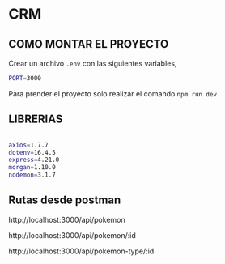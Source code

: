 
# CRM

## COMO MONTAR EL PROYECTO

Crear un archivo `.env` con las siguientes variables, 

```bash
PORT=3000

```

Para prender el proyecto solo realizar el comando `npm run dev`

## LIBRERIAS

```bash

axios=1.7.7
dotenv=16.4.5
express=4.21.0
morgan=1.10.0
nodemon=3.1.7

```

## Rutas desde postman


http://localhost:3000/api/pokemon

http://localhost:3000/api/pokemon/:id

http://localhost:3000/api/pokemon-type/:id

